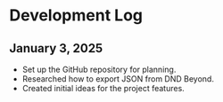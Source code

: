 # Development Log

## January 3, 2025
- Set up the GitHub repository for planning.
- Researched how to export JSON from DND Beyond.
- Created initial ideas for the project features.
